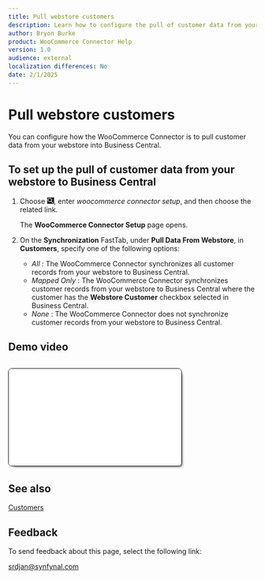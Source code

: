 ```yaml
---
title: Pull webstore customers
description: Learn how to configure the pull of customer data from your webstore to Business Central.
author: Bryon Burke
product: WooCommerce Connector Help
version: 1.0
audience: external
localization differences: No
date: 2/1/2025
---
```


<!-- markdownlint-disable MD006 MD007 MD009 MD024 MD025 MD033 -->
<!--// cspell:ignore  markdownlint allowfullscreen keyframes webstore woocommerce autoplay -->

# Pull webstore customers

You can configure how the WooCommerce Connector is to pull customer data from your webstore into Business Central.

## To set up the pull of customer data from your webstore to Business Central

1. Choose ![Lightbulb that opens the Tell Me feature.](media/ui-search/search_small.png "Tell me what you want to do"), enter <i>woocommerce connector setup</i>, and then choose the related link.

   The <b>WooCommerce Connector Setup</b> page opens.

1. On the <b>Synchronization</b> FastTab, under <b>Pull Data From Webstore</b>, in <b>Customers</b>, specify one of the following options:
     - <i>All</i> : The WooCommerce Connector synchronizes all customer records from your webstore to Business Central.
     - <i>Mapped Only</i> : The WooCommerce Connector synchronizes customer records from your webstore to Business Central where the customer has the <b>Webstore Customer</b> checkbox selected in Business Central.
     - <i>None</i> : The WooCommerce Connector does not synchronize customer records from your webstore to Business Central.

## Demo video

<iframe width="350" height="197" loading="lazy" src="media/videos/pull-webstore-customers/pull-webstore-customers.html" title="Pull webstore customers"  allow="accelerometer; autoplay; clipboard-write; encrypted-media; gyroscope; picture-in-picture" allowfullscreen style="border:1px solid; border-color:#0a0a0a;box-shadow:5px 5px 5px -5px #0a0a0a;border-radius:7px;margin-block-start:1em"></iframe>

## See also

[Customers](customers.md)

## Feedback

To send feedback about this page, select the following link:

[srdjan@synfynal.com](mailto:srdjan@synfynal.com?subject=Documentation%20Feedback%20Product%20Docs:%20pull-webstore-customers)
